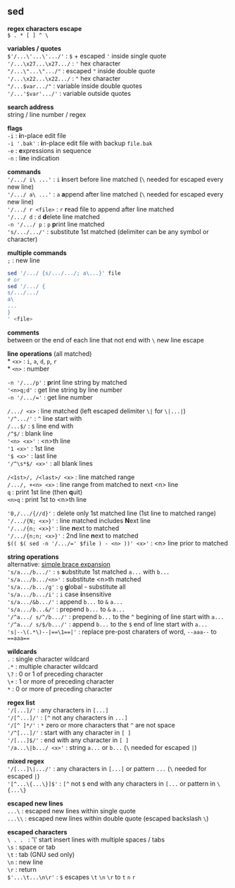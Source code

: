 sed
---
**regex characters escape**  
`$ . * [ ] ^ \`   

**variables / quotes**  
`$'/...\'...\'.../'` : `$` + escaped `'` inside single quote  
`'/...\x27...\x27.../` : `'` hex character  
`"/...\"...\".../"` : escaped `"` inside double quote  
`'/...\x22...\x22.../` : `"` hex character  
`"/...$var.../"` : variable inside double quotes  
`'/...'$var'.../'` : variable outside quotes  

**search address**  
string / line number / regex  

**flags**  
`-i` : **i**n-place edit file  
`-i '.bak'` : **i**n-place edit file with backup `file.bak`  
`-e` : **e**xpressions in sequence  
`-n` : li**n**e indication  

**commands**  
`'/.../ i\ ...'` : `i` **i**nsert before line matched (`\` needed for escaped every new line)  
`'/.../ a\ ...'` : `a` **a**ppend after line matched (`\` needed for escaped every new line)  
`'/.../ r <file>` : `r` **r**ead file to append after line matched  
`'/.../ d` : `d` **d**elete line matched  
`-n '/.../ p` : `p` **p**rint line matched  
`'s/.../.../'` : substitute 1st matched (delimiter can be any symbol or character)  

**multiple commands**  
`;` : new line
```sh
sed '/.../ {s/.../.../; a\...}' file
# or
sed '/.../ {
s/.../.../
a\
...
}
' <file>
```

**comments**  
between or the end of each line that not end with `\` new line escape  

**line operations** (all matched)  
\* `<x>` : `i`, `a`, `d`, `p`, `r`  
\* `<n>` : number  

`-n '/.../p'` : **p**rint line string by matched  
`'<n>q;d'` : get line string by line number  
`-n '/.../='` : get line number 

`/.../ <x>` : line matched (left escaped delimiter `\|` for `\|...|`)  
`'/^.../'` : `^` line start with  
`/...$/` : `$` line end with  
`/^$/` : blank line  
`'<n> <x>'` : \<n\>th line  
`'1 <x>'` : 1st line  
`'$ <x>'` : last line  
`'/^\s*$/ <x>'` : all blank lines  

`/<1st>/, /<last>/ <x>` : line matched range  
`/.../, +<n> <x>` : line range from matched to next \<n\> line  
`q` : print 1st line (then **q**uit)  
`<n>q` : print 1st to \<n\>th line  

`'0,/.../{//d}'` : delete only 1st matched line (1st line to matched range)  
`'/.../{N; <x>}'` : line matched includes **N**ext line  
`'/.../{n; <x>}'` : line **n**ext to matched  
`'/.../{n;n; <x>}'` : 2nd line **n**ext to matched  
`$(( $( sed -n '/.../=' $file ) - <n> ))' <x>'` : \<n\> line prior to matched  

**string operations**   
alternative: [simple brace expansion](https://github.com/rern/tips/blob/master/bash/string_extract_edit.md)  
`'s/a.../b.../'` : `s` **s**ubstitute 1st matched `a...` with `b...`  
`'s/a.../b.../<n>'` : substitute \<n\>th matched   
`'s/a.../b.../g'` : `g` **g**lobal - substitute all  
`'s/a.../b.../i'` : `i` case **i**nsensitive  
`'s/a.../&b.../'` : append `b...` to `&` `a...`  
`'s/a.../b...&/'` : prepend `b...` to `&` `a...`  
`'/^a.../ s/^/b.../'` : prepend `b...` to the `^` begining of line start with `a...`  
`'/^a.../ s/$/b.../'` : append `b...` to the `$` end of line start with `a...`  
`'s|--\(.*\)--|==\1==|'` : replace pre-post charaters of word, `--aaa--` to `==aaa==`  

**wildcards**  
`.` : single character wildcard  
`.*` : multiple character wildcard  
`\?` : 0 or 1 of preceding character  
`\+` : 1 or more of preceding character  
`*` : 0 or more of preceding character  

**regex list**  
`'/[...]/'` : any characters in `[...]`  
`'/[^...]/'` : `[^` not any characters in `...]`  
`'/[^ ]*/'` : `*` zero or more characters that `^` are not space  
`'/^[...]/'` : start with any character in `[ ]`  
`'/[...]$/'` : end with any character in `[ ]`  
`'/a...\|b.../ <x>'` : string `a...` or `b...` (`\` needed for escaped `|`)  

**mixed regex**  
`'/[...]\|.../'` : any characters in `[...]` or pattern `...` (`\` needed for escaped `|`)  
`'[^...\{...\}]$'` : `[^` not `$` end with any characters in `[...` or pattern in `\{...\}`

**escaped new lines**  
`...\` : escaped new lines within single quote  
`...\\` : escaped new lines within double quote (escaped backslash `\`)  

**escaped characters**  
`\ . . ` : '\\' start insert lines with multiple spaces / tabs  
`\s` : space or tab  
`\t` : tab (GNU sed only)  
`\n` : new line  
`\r` : return  
`$'...\t...\n\r'` : `$` escapes `\t` `\n` `\r` to  `t` `n` `r`    
